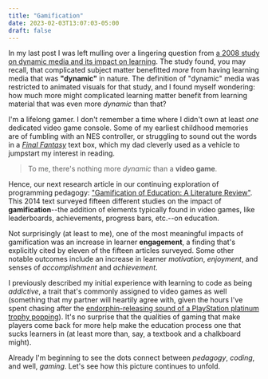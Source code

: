 ```yaml
---
title: "Gamification"
date: 2023-02-03T13:07:03-05:00
draft: false
---
```


In my last post I was left mulling over a lingering question from [a 2008 study on dynamic media and its impact on learning](https://www.jstor.org/stable/pdf/jeductechsoci.11.1.279.pdf). The study found, you may recall, that complicated subject matter benefitted *more* from having learning media that was **"dynamic"** in nature. The definition of "dynamic" media was restricted to animated visuals for that study, and I found myself wondering: how much more might complicated learning matter benefit from learning material that was even more *dynamic* than that?

I'm a lifelong gamer. I don't remember a time where I didn't own at least *one* dedicated video game console. Some of my earliest childhood memories are of fumbling with an NES controller, or struggling to sound out the words in a [*Final Fantasy*](https://en.wikipedia.org/wiki/Final_Fantasy_(video_game)) text box, which my dad cleverly used as a vehicle to jumpstart my interest in reading.

> To me, there's nothing more *dynamic* than a **video game**.

Hence, our next research article in our continuing exploration of programming pedagogy: ["Gamification of Education: A Literature Review"](https://link.springer.com/chapter/10.1007/978-3-319-07293-7_39). This 2014 text surveyed fifteen different studies on the impact of **gamification**--the addition of elements typically found in video games, like leaderboards, achievements, progress bars, etc.--on education.

Not surprisingly (at least to me), one of the most meaningful impacts of gamification was an increase in learner **engagement**, a finding that's explicitly cited by eleven of the fifteen articles surveyed. Some other notable outcomes include an increase in learner *motivation*, *enjoyment*, and senses of *accomplishment* and *achievement*.

I previously described my initial experience with learning to code as being *addictive*, a trait that's commonly assigned to video games as well (something that my partner will heartily agree with, given the hours I've spent chasing after the [endorphin-releasing sound of a PlayStation platinum trophy popping](https://www.youtube.com/watch?v=ILhMsCd6hUY)). It's no surprise that the qualities of gaming that make players come back for more help make the education process one that sucks learners in (at least more than, say, a textbook and a chalkboard might).

Already I'm beginning to see the dots connect between *pedagogy*, *coding*, and well, *gaming*. Let's see how this picture continues to unfold.